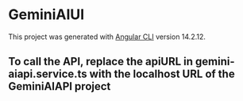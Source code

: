 # GeminiAIUI

This project was generated with [Angular CLI](https://github.com/angular/angular-cli) version 14.2.12.

## To call the API, replace the apiURL in gemini-aiapi.service.ts with the localhost URL of the GeminiAIAPI project
